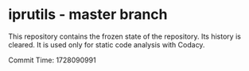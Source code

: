 # iprutils - master branch

This repository contains the frozen state of the repository.
Its history is cleared. It is used only for static code
analysis with Codacy.

Commit Time: 1728090991